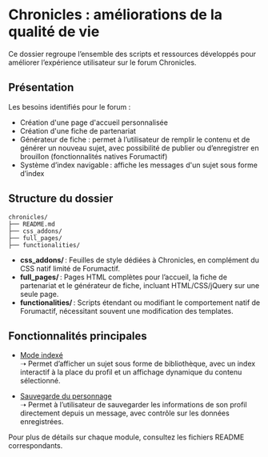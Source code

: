 # Chronicles : améliorations de la qualité de vie

Ce dossier regroupe l’ensemble des scripts et ressources développés pour améliorer l’expérience utilisateur sur le forum Chronicles.

## Présentation

Les besoins identifiés pour le forum :

- Création d'une page d'accueil personnalisée
- Création d'une fiche de partenariat
- Générateur de fiche : permet à l’utilisateur de remplir le contenu et de générer un nouveau sujet, avec possibilité de publier ou d’enregistrer en brouillon (fonctionnalités natives Forumactif)
- Système d’index navigable : affiche les messages d'un sujet sous forme d’index

## Structure du dossier

```
chronicles/
├── README.md
├── css_addons/
├── full_pages/
├── functionalities/
```

- **css_addons/** : Feuilles de style dédiées à Chronicles, en complément du CSS natif limité de Forumactif.
- **full_pages/** : Pages HTML complètes pour l’accueil, la fiche de partenariat et le générateur de fiche, incluant HTML/CSS/jQuery sur une seule page.
- **functionalities/** : Scripts étendant ou modifiant le comportement natif de Forumactif, nécessitant souvent une modification des templates.

## Fonctionnalités principales

- [Mode indexé](./functionalities/index_mode/README.md)  
  ➝ Permet d’afficher un sujet sous forme de bibliothèque, avec un index interactif à la place du profil et un affichage dynamique du contenu sélectionné.

- [Sauvegarde du personnage](./functionalities/save_character/README.md)  
  ➝ Permet à l’utilisateur de sauvegarder les informations de son profil directement depuis un message, avec contrôle sur les données enregistrées.

Pour plus de détails sur chaque module, consultez les fichiers README correspondants.
